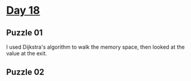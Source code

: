# [Day 18](https://adventofcode.com/2024/day/18)

## Puzzle 01

I used Dijkstra's algorithm to walk the memory space, then looked at the value
at the exit.

## Puzzle 02


